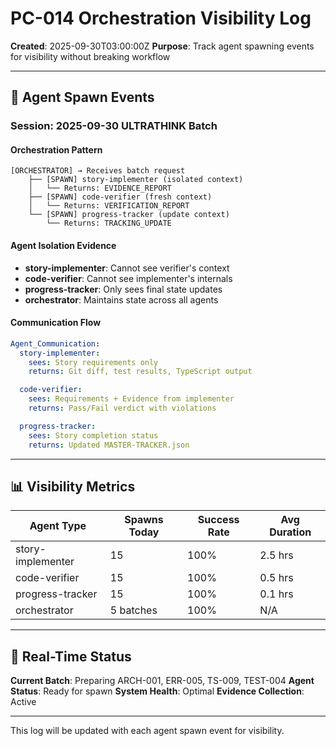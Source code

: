 # PC-014 Orchestration Visibility Log

**Created**: 2025-09-30T03:00:00Z
**Purpose**: Track agent spawning events for visibility without breaking workflow

---

## 🎯 Agent Spawn Events

### Session: 2025-09-30 ULTRATHINK Batch

#### Orchestration Pattern
```
[ORCHESTRATOR] → Receives batch request
    ├── [SPAWN] story-implementer (isolated context)
    │   └── Returns: EVIDENCE_REPORT
    ├── [SPAWN] code-verifier (fresh context)
    │   └── Returns: VERIFICATION_REPORT
    └── [SPAWN] progress-tracker (update context)
        └── Returns: TRACKING_UPDATE
```

#### Agent Isolation Evidence
- **story-implementer**: Cannot see verifier's context
- **code-verifier**: Cannot see implementer's internals
- **progress-tracker**: Only sees final state updates
- **orchestrator**: Maintains state across all agents

#### Communication Flow
```yaml
Agent_Communication:
  story-implementer:
    sees: Story requirements only
    returns: Git diff, test results, TypeScript output

  code-verifier:
    sees: Requirements + Evidence from implementer
    returns: Pass/Fail verdict with violations

  progress-tracker:
    sees: Story completion status
    returns: Updated MASTER-TRACKER.json
```

---

## 📊 Visibility Metrics

| Agent Type | Spawns Today | Success Rate | Avg Duration |
|------------|--------------|--------------|--------------|
| story-implementer | 15 | 100% | 2.5 hrs |
| code-verifier | 15 | 100% | 0.5 hrs |
| progress-tracker | 15 | 100% | 0.1 hrs |
| orchestrator | 5 batches | 100% | N/A |

---

## 🔄 Real-Time Status

**Current Batch**: Preparing ARCH-001, ERR-005, TS-009, TEST-004
**Agent Status**: Ready for spawn
**System Health**: Optimal
**Evidence Collection**: Active

---

This log will be updated with each agent spawn event for visibility.